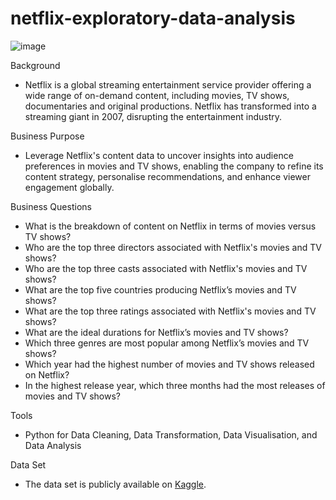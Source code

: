 # netflix-exploratory-data-analysis

![image](https://github.com/user-attachments/assets/820108a4-4416-4b1d-8e52-91f49c506511)


Background
- Netflix is a global streaming entertainment service provider offering a wide range of on-demand content, including movies, TV shows, documentaries and original productions. Netflix has transformed into a streaming giant in 2007, disrupting the entertainment industry. 

Business Purpose
- Leverage Netflix's content data to uncover insights into audience preferences in movies and TV shows, enabling the company to refine its content strategy, personalise recommendations, and enhance viewer engagement globally.

Business Questions
- What is the breakdown of content on Netflix in terms of movies versus TV shows?
- Who are the top three directors associated with Netflix's movies and TV shows?
- Who are the top three casts associated with Netflix's movies and TV shows?
- What are the top five countries producing Netflix’s movies and TV shows?
- What are the top three ratings associated with Netflix's movies and TV shows?
- What are the ideal durations for Netflix’s movies and TV shows?
- Which three genres are most popular among Netflix’s movies and TV shows?
- Which year had the highest number of movies and TV shows released on Netflix?
- In the highest release year, which three months had the most releases of movies and TV shows?

Tools
- Python for Data Cleaning, Data Transformation, Data Visualisation, and Data Analysis

Data Set
- The data set is publicly available on [Kaggle](https://www.kaggle.com/datasets/swatikhedekar/exploratory-data-analysis-on-netflix-data?select=netflix+img.png).
